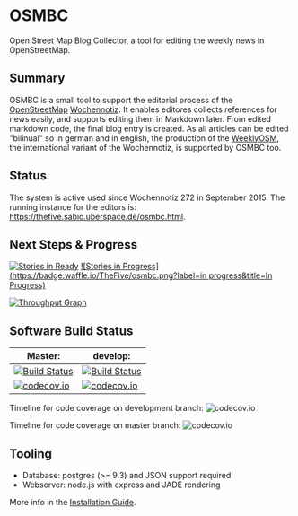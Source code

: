 # OSMBC

Open Street Map Blog Collector, a tool for editing the weekly news in OpenStreetMap.


## Summary

OSMBC is a small tool to support the editorial process of the [OpenStreetMap]&nbsp;[Wochennotiz]. It enables editores collects references for news easily, and supports editing them in Markdown later. From edited markdown code, the final blog entry is created. As all articles can be edited "bilinual" so in german and in english, the production of the [WeeklyOSM], the international variant of the Wochennotiz, is supported by OSMBC too.


[OpenStreetMap]: http://www.openstreetmap.org
[Wochennotiz]: http://blog.openstreetmap.de
[WeeklyOSM]: http://www.weeklyosm.eu/


## Status 

The system is active used since Wochennotiz 272 in September 2015. 
The running instance for the editors is: https://thefive.sabic.uberspace.de/osmbc.html.

## Next Steps & Progress

[![Stories in Ready](https://badge.waffle.io/TheFive/osmbc.png?label=ready&title=Ready)](https://waffle.io/TheFive/osmbc)
[![Stories in Progress](https://badge.waffle.io/TheFive/osmbc.png?label=in progress&title=In Progress)](https://waffle.io/TheFive/osmbc)

[![Throughput Graph](https://graphs.waffle.io/TheFive/osmbc/throughput.svg)](https://waffle.io/TheFive/osmbc/metrics)

## Software Build Status

Master:   | develop:
----------|----------------------
[![Build Status](https://travis-ci.org/TheFive/osmbc.svg?branch=master)](https://travis-ci.org/TheFive/osmbc) | [![Build Status](https://travis-ci.org/TheFive/osmbc.svg?branch=develop)](https://travis-ci.org/TheFive/osmbc)
[![codecov.io](https://codecov.io/github/TheFive/osmbc/coverage.svg?branch=master)](https://codecov.io/github/TheFive/osmbc?branch=master) | [![codecov.io](https://codecov.io/github/TheFive/osmbc/coverage.svg?branch=develop)](https://codecov.io/github/TheFive/osmbc?branch=develop)

Timeline for code coverage on development branch:
![codecov.io](http://codecov.io/github/TheFive/osmbc/branch.svg?branch=develop)

Timeline for code coverage on master branch:
![codecov.io](http://codecov.io/github/TheFive/osmbc/branch.svg?branch=master)


## Tooling

* Database: postgres (>= 9.3) and JSON support required
* Webserver: node.js with express and JADE rendering

More info in the [Installation Guide](Install_Guide.md).
